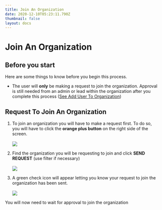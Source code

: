 ```yaml
---
title: Join An Organization
date: 2020-12-10T05:23:11.790Z
thumbnail: false
layout: docs
---
```

# Join An Organization

## Before you start

Here are some things to know before you begin this process.

* The user will **only** be making a request to join the organization. Approval is still needed from an admin or lead within the organization after you complete this process ([See Add User To Organization][1])

[1]: Organization/add-user-to-organization.md

## Request To Join An Organization

1. To join an organization you will have to make a request first. To do so, you will have to click the **orange plus button** on the right side of the screen.
<br><br>
![](../../images/join-org-step1.jpg)

2. Find the organization you will be requesting to join and click **SEND REQUEST** (use filter if necessary)
<br><br>
![](../../images/join-org-step2.jpg)

3. A green check icon will appear letting you know your request to join the organization has been sent.
<br><br>
![](../../images/join-org-step3.jpg)

You will now need to wait for approval to join the organization